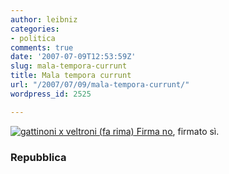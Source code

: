 ```yaml
---
author: leibniz
categories:
- politica
comments: true
date: '2007-07-09T12:53:59Z'
slug: mala-tempora-currunt
title: Mala tempora currunt
url: "/2007/07/09/mala-tempora-currunt/"
wordpress_id: 2525

---
```

[![gattinoni x veltroni (fa rima)](https://www.repubblica.it/2006/05/gallerie/politica/gattinoni-veltroni/agf107686480907101022_big.jpg)](https://www.repubblica.it/2006/05/gallerie/politica/gattinoni-veltroni/1.html)[
Firma no](https://www.repubblica.it/2007/05/sezioni/politica/referendum-firme/veltroni-sostiene/veltroni-sostiene.html), firmato sì.


### Repubblica
